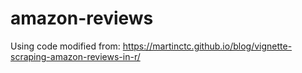 # amazon-reviews

Using code modified from: https://martinctc.github.io/blog/vignette-scraping-amazon-reviews-in-r/
